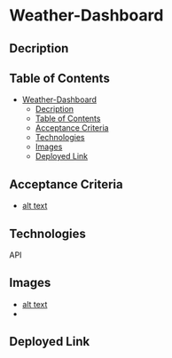 # Weather-Dashboard
## Decription
## Table of Contents
- [Weather-Dashboard](#weather-dashboard)
  - [Decription](#decription)
  - [Table of Contents](#table-of-contents)
  - [Acceptance Criteria](#acceptance-criteria)
  - [Technologies](#technologies)
  - [Images](#images)
  - [Deployed Link](#deployed-link)
## Acceptance Criteria
- [alt text](/Assets/Screenshot%202024-03-02%20at%209.26.16%20PM.png "Acceptance Criteria") 

## Technologies
API

## Images
- [alt text](/Assets/Screenshot%202024-03-02%20at%209.26.16%20PM.png "Deployed Page")
- 
## Deployed Link

